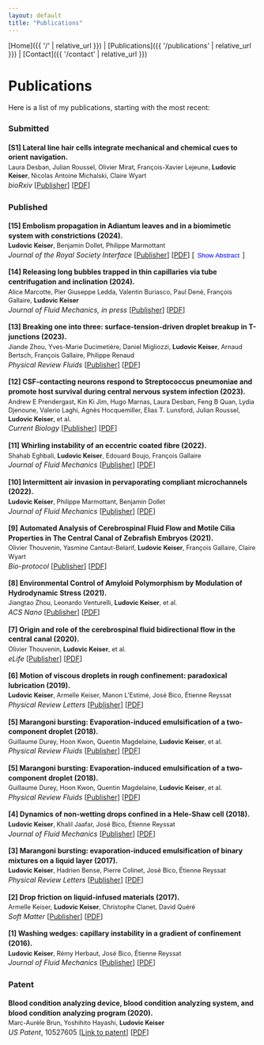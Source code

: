 ```yaml
---
layout: default
title: "Publications"
---
```

[Home]({{ '/' | relative_url }}) | [Publications]({{ '/publications' | relative_url }}) | [Contact]({{ '/contact' | relative_url }})

# Publications

Here is a list of my publications, starting with the most recent:

<div style="margin-top: 20px; font-size: 1em; line-height: 1.4;">

### **Submitted**
<ul style="list-style-type: none; padding: 0;">
    <li style="margin-bottom: 15px;">
        <strong>[S1] Lateral line hair cells integrate mechanical and chemical cues to orient navigation.</strong><br>
        <span style="font-size: 0.9em;">Laura Desban, Julian Roussel, Olivier Mirat, François-Xavier Lejeune, <strong>Ludovic Keiser</strong>, Nicolas Antoine Michalski, Claire Wyart</span><br>
        <em>bioRxiv</em> [<a href="https://doi.org/10.1101/2022.08.31.505989">Publisher</a>] [<a href="publications/Desban2022_bioArXiv.pdf">PDF</a>]
    </li>
</ul>

### **Published**
<ul style="list-style-type: none; padding: 0;">
    <li style="margin-bottom: 15px;">
        <strong>[15] Embolism propagation in Adiantum leaves and in a biomimetic system with constrictions (2024).</strong><br>
        <span style="font-size: 0.9em;"><strong>Ludovic Keiser</strong>, Benjamin Dollet, Philippe Marmottant</span><br>
        <em>Journal of the Royal Society Interface</em> [<a href="https://doi.org/10.1098/rsif.2024.0103">Publisher</a>] [<a href="publications/Keiser2024_JRSI.pdf">PDF</a>] [<button onclick="toggleAbstract('abstract2')" style="background:none; color:blue; border:none; cursor:pointer;">Show Abstract</button>]
        <div id="abstract2" style="display:none; margin-top: 10px; font-size: 0.9em;">
            <strong>Abstract:</strong> This study focuses on embolism propagation in Adiantum leaves, providing insights into fluid dynamics within plant systems...
        </div>
    </li>
    <li style="margin-bottom: 15px;">
        <strong>[14] Releasing long bubbles trapped in thin capillaries via tube centrifugation and inclination (2024).</strong><br>
        <span style="font-size: 0.9em;">Alice Marcotte, Pier Giuseppe Ledda, Valentin Buriasco, Paul Dené, François Gallaire, <strong>Ludovic Keiser</strong></span><br>
        <em>Journal of Fluid Mechanics, in press</em> [<a href="https://doi.org/10.48550/arXiv.2404.17934">Publisher</a>] [<a href="publications/Marcotte2024_JFMbis.pdf">PDF</a>]
    </li>
    <li style="margin-bottom: 15px;">
        <strong>[13] Breaking one into three: surface-tension-driven droplet breakup in T-junctions (2023).</strong><br>
        <span style="font-size: 0.9em;">Jiande Zhou, Yves-Marie Ducimetière, Daniel Migliozzi, <strong>Ludovic Keiser</strong>, Arnaud Bertsch, François Gallaire, Philippe Renaud</span><br>
        <em>Physical Review Fluids</em> [<a href="https://doi.org/10.1103/PhysRevFluids.8.054201">Publisher</a>] [<a href="publications/Zhou2023_PRF.pdf">PDF</a>]
    </li>
    <li style="margin-bottom: 15px;">
        <strong>[12] CSF-contacting neurons respond to Streptococcus pneumoniae and promote host survival during central nervous system infection (2023).</strong><br>
        <span style="font-size: 0.9em;">Andrew E Prendergast, Kin Ki Jim, Hugo Marnas, Laura Desban, Feng B Quan, Lydia Djenoune, Valerio Laghi, Agnès Hocquemiller, Elias T. Lunsford, Julian Roussel, <strong>Ludovic Keiser</strong>, et al.</span><br>
        <em>Current Biology</em> [<a href="https://doi.org/10.1016/j.cub.2023.01.039">Publisher</a>] [<a href="publications/Prendergast2023.pdf">PDF</a>]
    </li>
    <li style="margin-bottom: 15px;">
        <strong>[11] Whirling instability of an eccentric coated fibre (2022).</strong><br>
        <span style="font-size: 0.9em;">Shahab Eghbali, <strong>Ludovic Keiser</strong>, Edouard Boujo, François Gallaire</span><br>
        <em>Journal of Fluid Mechanics</em> [<a href="https://doi.org/10.1017/jfm.2022.876">Publisher</a>] [<a href="publications/Eghbali2022_JFM.pdf">PDF</a>]
    </li>
    <li style="margin-bottom: 15px;">
        <strong>[10] Intermittent air invasion in pervaporating compliant microchannels (2022).</strong><br>
        <span style="font-size: 0.9em;"><strong>Ludovic Keiser</strong>, Philippe Marmottant, Benjamin Dollet</span><br>
        <em>Journal of Fluid Mechanics</em> [<a href="https://doi.org/10.1017/jfm.2022.733">Publisher</a>] [<a href="publications/Keiser2022_JFM.pdf">PDF</a>]
    </li>
    <li style="margin-bottom: 15px;">
        <strong>[9] Automated Analysis of Cerebrospinal Fluid Flow and Motile Cilia Properties in The Central Canal of Zebrafish Embryos (2021).</strong><br>
        <span style="font-size: 0.9em;">Olivier Thouvenin, Yasmine Cantaut-Belarif, <strong>Ludovic Keiser</strong>, François Gallaire, Claire Wyart</span><br>
        <em>Bio-protocol</em> [<a href="https://doi.org/10.21769/BioProtoc.3932">Publisher</a>] [<a href="publications/Thouvenin2021_Bioprotocol.pdf">PDF</a>]
    </li>
    <li style="margin-bottom: 15px;">
        <strong>[8] Environmental Control of Amyloid Polymorphism by Modulation of Hydrodynamic Stress (2021).</strong><br>
        <span style="font-size: 0.9em;">Jiangtao Zhou, Leonardo Venturelli, <strong>Ludovic Keiser</strong>, et al.</span><br>
        <em>ACS Nano</em> [<a href="https://doi.org/10.1021/acsnano.0c07570">Publisher</a>] [<a href="publications/Zhou2021_ACSNano.pdf">PDF</a>]
    </li>
    <li style="margin-bottom: 15px;">
        <strong>[7] Origin and role of the cerebrospinal fluid bidirectional flow in the central canal (2020).</strong><br>
        <span style="font-size: 0.9em;">Olivier Thouvenin, <strong>Ludovic Keiser</strong>, et al.</span><br>
        <em>eLife</em> [<a href="https://doi.org/10.7554/eLife.47699">Publisher</a>] [<a href="publications/Thouvenin_Elife2020.pdf">PDF</a>]
    </li>
    <li style="margin-bottom: 15px;">
        <strong>[6] Motion of viscous droplets in rough confinement: paradoxical lubrication (2019).</strong><br>
        <span style="font-size: 0.9em;"><strong>Ludovic Keiser</strong>, Armelle Keiser, Manon L’Estimé, José Bico, Étienne Reyssat</span><br>
        <em>Physical Review Letters</em> [<a href="https://doi.org/10.1103/PhysRevLett.122.074501">Publisher</a>] [<a href="publications/Keiser2019_PRL.pdf">PDF</a>]
    </li>
    <li style="margin-bottom: 15px;">
        <strong>[5] Marangoni bursting: Evaporation-induced emulsification of a two-component droplet (2018).</strong><br>
        <span style="font-size: 0.9em;">Guillaume Durey, Hoon Kwon, Quentin Magdelaine, <strong>Ludovic Keiser</strong>, et al.</span><br>
        <em>Physical Review Fluids</em> [<a href="https://doi.org/10.1103/APS.DFD.2017.GFM.V0020">Publisher</a>] [<a href="publications/Durey2019_PRF.pdf">PDF</a>]
</li>
        <li style="margin-bottom: 15px;">
        <strong>[5] Marangoni bursting: Evaporation-induced emulsification of a two-component droplet (2018).</strong><br>
        <span style="font-size: 0.9em;">Guillaume Durey, Hoon Kwon, Quentin Magdelaine, <strong>Ludovic Keiser</strong>, et al.</span><br>
        <em>Physical Review Fluids</em> [<a href="https://doi.org/10.1103/APS.DFD.2017.GFM.V0020">Publisher</a>] [<a href="publications/Durey2019_PRF.pdf">PDF</a>]
    </li>
    <li style="margin-bottom: 15px;">
        <strong>[4] Dynamics of non-wetting drops confined in a Hele-Shaw cell (2018).</strong><br>
        <span style="font-size: 0.9em;"><strong>Ludovic Keiser</strong>, Khalil Jaafar, José Bico, Étienne Reyssat</span><br>
        <em>Journal of Fluid Mechanics</em> [<a href="https://doi.org/10.1017/jfm.2018.240">Publisher</a>] [<a href="publications/Keiser2018_JFM.pdf">PDF</a>]
    </li>
    <li style="margin-bottom: 15px;">
        <strong>[3] Marangoni bursting: evaporation-induced emulsification of binary mixtures on a liquid layer (2017).</strong><br>
        <span style="font-size: 0.9em;"><strong>Ludovic Keiser</strong>, Hadrien Bense, Pierre Colinet, José Bico, Étienne Reyssat</span><br>
        <em>Physical Review Letters</em> [<a href="https://doi.org/10.1103/PhysRevLett.118.074504">Publisher</a>] [<a href="publications/Keiser2017_PRL.pdf">PDF</a>]
    </li>
    <li style="margin-bottom: 15px;">
        <strong>[2] Drop friction on liquid-infused materials (2017).</strong><br>
        <span style="font-size: 0.9em;">Armelle Keiser, <strong>Ludovic Keiser</strong>, Christophe Clanet, David Quéré</span><br>
        <em>Soft Matter</em> [<a href="https://doi.org/10.1039/C7SM01226H">Publisher</a>] [<a href="publications/Keiser2017_Soft_Matter.pdf">PDF</a>]
    </li>
    <li style="margin-bottom: 15px;">
        <strong>[1] Washing wedges: capillary instability in a gradient of confinement (2016).</strong><br>
        <span style="font-size: 0.9em;"><strong>Ludovic Keiser</strong>, Rémy Herbaut, José Bico, Étienne Reyssat</span><br>
        <em>Journal of Fluid Mechanics</em> [<a href="https://doi.org/10.1017/jfm.2016.1">Publisher</a>] [<a href="publications/Keiser2016_JFM.pdf">PDF</a>]
    </li>
</ul>

### **Patent**
<ul style="list-style-type: none; padding: 0;">
    <li style="margin-bottom: 15px;">
        <strong>Blood condition analyzing device, blood condition analyzing system, and blood condition analyzing program (2020).</strong><br>
        <span style="font-size: 0.9em;">Marc-Aurèle Brun, Yoshihito Hayashi, <strong>Ludovic Keiser</strong></span><br>
        <em>US Patent</em>, 10527605 [<a href="https://patents.google.com/patent/US10527605B2/en">Link to patent</a>] [<a href="publications/Keiser2020_USPatent.pdf">PDF</a>]
    </li>
</ul>

</div>

<!-- JavaScript to toggle abstracts -->
<script>
    function toggleAbstract(id) {
        var element = document.getElementById(id);
        if (element.style.display === "none") {
            element.style.display = "block";
        } else {
            element.style.display = "none";
        }
    }
</script>
